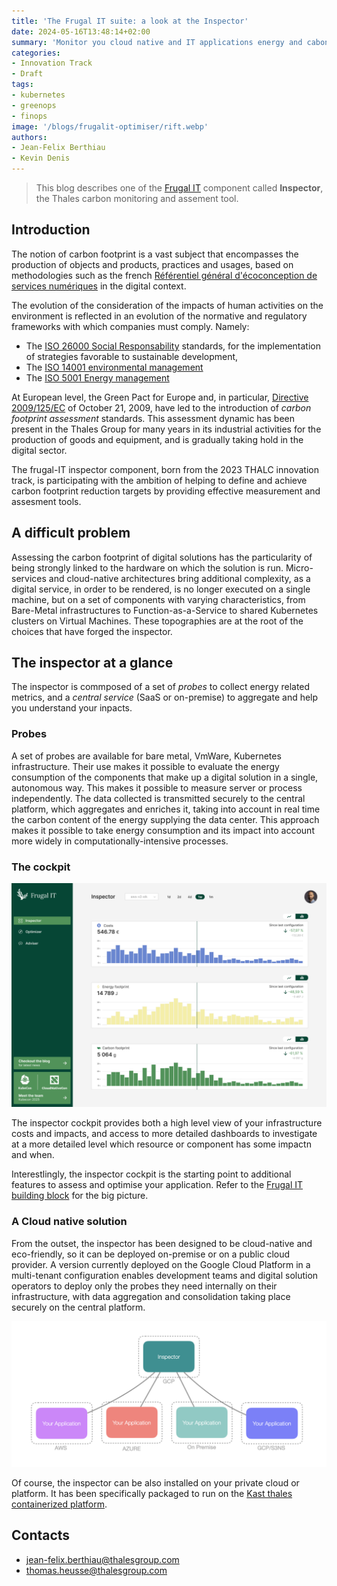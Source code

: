 ```yaml
---
title: 'The Frugal IT suite: a look at the Inspector'
date: 2024-05-16T13:48:14+02:00
summary: 'Monitor you cloud native and IT applications energy and cabon impacts'
categories:
- Innovation Track
- Draft
tags:
- kubernetes
- greenops
- finops
image: '/blogs/frugalit-optimiser/rift.webp'
authors: 
- Jean-Felix Berthiau
- Kevin Denis 
---
```


> This blog describes one of the [Frugal IT](/building-blocks/frugal-it) component called **Inspector**, the Thales carbon monitoring and assement tool.

## Introduction

The notion of carbon footprint is a vast subject that encompasses the production of objects and products, practices and usages, based on methodologies such as the french  [Référentiel général d'écoconception de services numériques](https://ecoresponsable.numerique.gouv.fr/publications/referentiel-general-ecoconception/) in the digital context.

The evolution of the consideration of the impacts of human activities on the environment is reflected in an evolution of the normative and regulatory frameworks with which companies must comply. Namely:

* The [ISO 26000 Social Responsability](https://www.iso.org/iso-26000-social-responsibility.html) standards, for the implementation of strategies favorable to sustainable development, 
* The [ISO 14001 environmental management](https://www.iso.org/standards/popular/iso-14000-family)
* The [ISO 5001 Energy management](https://www.iso.org/iso-50001-energy-management.html)

At European level, the Green Pact for Europe and, in particular, [Directive 2009/125/EC](https://eur-lex.europa.eu/legal-content/FR/TXT/HTML/?uri=CELEX:32009L0125) of October 21, 2009, have led to the introduction of *carbon footprint assessment* standards. This assessment dynamic has been present in the Thales Group for many years in its industrial activities for the production of goods and equipment, and is gradually taking hold in the digital sector. 

The frugal-IT inspector component, born from the 2023 THALC innovation track, is participating with the ambition of helping to define and achieve carbon footprint reduction targets by providing effective measurement and assesment tools. 

## A difficult problem

Assessing the carbon footprint of digital solutions has the particularity of being strongly linked to the hardware on which the solution is run. Micro-services and cloud-native architectures bring additional complexity, as a digital service, in order to be rendered, is no longer executed on a single machine, but on a set of components with varying characteristics, from Bare-Metal infrastructures to Function-as-a-Service to shared Kubernetes clusters on Virtual Machines. These topographies are at the root of the choices that have forged the inspector. 

## The inspector at a glance

The inspector is commposed of a set of *probes* to collect energy related metrics, and a *central service* (SaaS or on-premise) to aggregate and help you understand your inpacts.

### Probes 

A set of probes are available for bare metal, VmWare, Kubernetes infrastructure. 
Their use makes it possible to evaluate the energy consumption of the components that make up a digital solution in a single, autonomous way. This makes it possible to measure server or process independently. The data collected is transmitted securely to the central platform, which aggregates and enriches it, taking into account in real time the carbon content of the energy supplying the data center. This approach makes it possible to take energy consumption and its impact into account more widely in computationally-intensive processes.

### The cockpit

![Inspector home dasjboard](inspector.png)

The inspector cockpit provides both a high level view of your infrastructure costs and impacts, 
and access to more detailed dashboards to
investigate at a more detailed level which resource or component has some impactn and when. 

Interestlingly, the inspector cockpit is the starting point to additional features to assess and optimise your application. Refer to the [Frugal IT building block](/building-blocks/frugalit) for the big picture. 

### A Cloud native solution

From the outset, the inspector has been designed to be cloud-native and eco-friendly, so it can be deployed on-premise or on a public cloud provider. A version currently deployed on the Google Cloud Platform in a multi-tenant configuration enables development teams and digital solution operators to deploy only the probes they need internally on their infrastructure, with data aggregation and consolidation taking place securely on the central platform.  

![Inspector As A Service](inspector-saas.png)

Of course, the inspector can be also installed on your private cloud or platform. It has been specifically
packaged to run on the [Kast thales containerized platform](/building-blocks/kast).

## Contacts

- jean-felix.berthiau@thalesgroup.com
- thomas.heusse@thalesgroup.com
